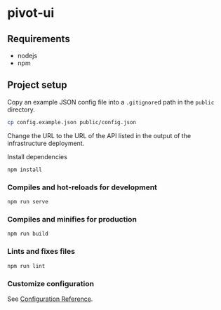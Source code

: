# pivot-ui

## Requirements

 * nodejs
 * npm

## Project setup

Copy an example JSON config file into a `.gitignore`d path in the `public` directory.

```bash
cp config.example.json public/config.json
```

Change the URL to the URL of the API listed in the output of the infrastructure deployment.


Install dependencies

```
npm install
```

### Compiles and hot-reloads for development
```
npm run serve
```

### Compiles and minifies for production
```
npm run build
```

### Lints and fixes files
```
npm run lint
```

### Customize configuration
See [Configuration Reference](https://cli.vuejs.org/config/).
